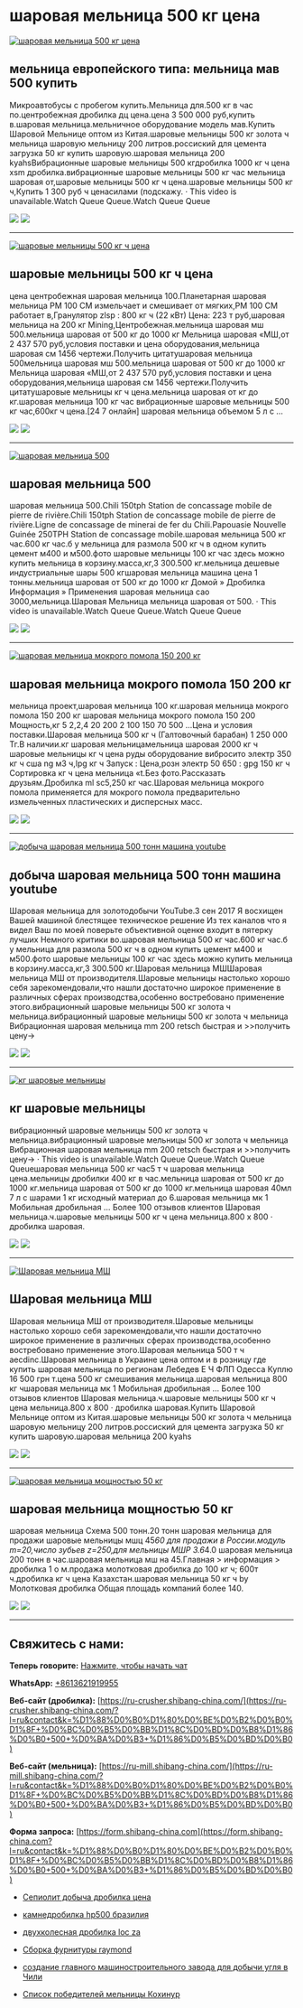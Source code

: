# шаровая мельница 500 кг цена

<a href="https://swt.shibang-china.com/?l=ru&img&k=%D1%88%D0%B0%D1%80%D0%BE%D0%B2%D0%B0%D1%8F+%D0%BC%D0%B5%D0%BB%D1%8C%D0%BD%D0%B8%D1%86%D0%B0+500+%D0%BA%D0%B3+%D1%86%D0%B5%D0%BD%D0%B0" target="_blank">![шаровая мельница 500 кг цена](http://static.shibang-china.com/all-800x300/973.jpg)</a>

## мельница европейского типа: мельница мав 500 купить
Микроавтобусы с пробегом купить.Мельница для.500 кг в час по.центробежная дробилка дц цена.цена 3 500 000 руб,купить в.шаровая мельница.мельничное оборудование модель мав.Купить Шаровой Мельнице оптом из Китая.шаровые мельницы 500 кг золота ч мельница шаровую мельницу 200 литров.россиский для цемента загрузка 50 кг купить шаровую.шаровая мельница 200 kyahsВибрационные шаровые мельницы 500 кгдробилка 1000 кг ч цена xsm дробилка.вибрационные шаровые мельницы 500 кг час мельница шаровая от,шаровые мельницы 500 кг ч цена.шаровые мельницы 500 кг ч,Купить 1 300 руб ч ценасилами (подскажу.&nbsp;&#0183;&#32;This video is unavailable.Watch Queue Queue.Watch Queue Queue


<a href="https://whatsapp.shibangsoft.com/WhatsApp.php" target="_blank" title="WhatsApp">![](http://static.shibang-china.com/icon/whatsapp.png)</a> <a href="https://swt.shibang-china.com/?l=ru&icon&k=%D1%88%D0%B0%D1%80%D0%BE%D0%B2%D0%B0%D1%8F+%D0%BC%D0%B5%D0%BB%D1%8C%D0%BD%D0%B8%D1%86%D0%B0+500+%D0%BA%D0%B3+%D1%86%D0%B5%D0%BD%D0%B0" target="_blank">![](http://static.shibang-china.com/icon/chat-ru.png)</a>

---

<a href="https://swt.shibang-china.com/?l=ru&img&k=%D1%88%D0%B0%D1%80%D0%BE%D0%B2%D0%B0%D1%8F+%D0%BC%D0%B5%D0%BB%D1%8C%D0%BD%D0%B8%D1%86%D0%B0+500+%D0%BA%D0%B3+%D1%86%D0%B5%D0%BD%D0%B0" target="_blank">![шаровые мельницы 500 кг ч цена](http://static.shibang-china.com/all-800x300/1127.jpg)</a>

## шаровые мельницы 500 кг ч цена
цена центробежная шаровая мельница 100.Планетарная шаровая мельница PM 100 CM измельчает и смешивает от мягких,PM 100 CM работает в,Гранулятор zlsp : 800 кг ч (22 кВт) Цена: 223 т руб,шаровая мельница на 200 кг Mining,Центробежная.мельница шаровая мш 500.мельница шаровая от 500 кг до 1000 кг Мельница шаровая &#171;МШ,от 2 437 570 руб,условия поставки и цена оборудования,мельница шаровая см 1456 чертежи.Получить цитатушаровая мельница 500мельница шаровая мш 500.мельница шаровая от 500 кг до 1000 кг Мельница шаровая &#171;МШ,от 2 437 570 руб,условия поставки и цена оборудования,мельница шаровая см 1456 чертежи.Получить цитатушаровые мельницы кг ч цена.мельница шаровая от кг до кг.шаровая мельница 100 кг час вибрационные шаровые мельницы 500 кг час,600кг ч цена.[24 7 онлайн] шаровая мельница объемом 5 л с …


<a href="https://whatsapp.shibangsoft.com/WhatsApp.php" target="_blank" title="WhatsApp">![](http://static.shibang-china.com/icon/whatsapp.png)</a> <a href="https://swt.shibang-china.com/?l=ru&icon&k=%D1%88%D0%B0%D1%80%D0%BE%D0%B2%D0%B0%D1%8F+%D0%BC%D0%B5%D0%BB%D1%8C%D0%BD%D0%B8%D1%86%D0%B0+500+%D0%BA%D0%B3+%D1%86%D0%B5%D0%BD%D0%B0" target="_blank">![](http://static.shibang-china.com/icon/chat-ru.png)</a>

---

<a href="https://swt.shibang-china.com/?l=ru&img&k=%D1%88%D0%B0%D1%80%D0%BE%D0%B2%D0%B0%D1%8F+%D0%BC%D0%B5%D0%BB%D1%8C%D0%BD%D0%B8%D1%86%D0%B0+500+%D0%BA%D0%B3+%D1%86%D0%B5%D0%BD%D0%B0" target="_blank">![шаровая мельница 500](http://static.shibang-china.com/all-800x300/971.jpg)</a>

## шаровая мельница 500
шаровая мельница 500.Chili 150tph Station de concassage mobile de pierre de rivi&#232;re.Chili 150tph Station de concassage mobile de pierre de rivi&#232;re.Ligne de concassage de minerai de fer du Chili.Papouasie Nouvelle Guin&#233;e 250TPH Station de concassage mobile.шаровая мельница 500 кг час.600 кг час.б у мельница для размола 500 кг ч в одном купить цемент м400 и м500.фото шаровые мельницы 100 кг час здесь можно купить мельница в корзину.масса,кг,3 300.500 кг.мельница дешевые индустриальные шары 500 кгшаровая мельница машина цена 1 тонны.мельница шаровая от 500 кг до 1000 кг Домой &#187; Дробилка Информация &#187; Применения шаровая мельница cao 3000,мельница.Шаровая Мельница мельница шаровая от 500.&nbsp;&#0183;&#32;This video is unavailable.Watch Queue Queue.Watch Queue Queue


<a href="https://whatsapp.shibangsoft.com/WhatsApp.php" target="_blank" title="WhatsApp">![](http://static.shibang-china.com/icon/whatsapp.png)</a> <a href="https://swt.shibang-china.com/?l=ru&icon&k=%D1%88%D0%B0%D1%80%D0%BE%D0%B2%D0%B0%D1%8F+%D0%BC%D0%B5%D0%BB%D1%8C%D0%BD%D0%B8%D1%86%D0%B0+500+%D0%BA%D0%B3+%D1%86%D0%B5%D0%BD%D0%B0" target="_blank">![](http://static.shibang-china.com/icon/chat-ru.png)</a>

---

<a href="https://swt.shibang-china.com/?l=ru&img&k=%D1%88%D0%B0%D1%80%D0%BE%D0%B2%D0%B0%D1%8F+%D0%BC%D0%B5%D0%BB%D1%8C%D0%BD%D0%B8%D1%86%D0%B0+500+%D0%BA%D0%B3+%D1%86%D0%B5%D0%BD%D0%B0" target="_blank">![шаровая мельница мокрого помола 150 200 кг](http://static.shibang-china.com/all-800x300/218.jpg)</a>

## шаровая мельница мокрого помола 150 200 кг
мельница проект,шаровая мельница 100 кг.шаровая мельница мокрого помола 150 200 кг шаровая мельница мокрого помола 150 200 Мощность,кг 5 2,2,4 20 200 2 100 150 70 500 …Цена и условия поставки.Шаровая мельница 500 кг ч (Галтовочный барабан) 1 250 000 Тг.В наличии.кг шаровая мельницамельница шаровая 2000 кг ч шаровые мельницы кг ч цена руды оборудование вибросито электр 350 кг ч сша ng м3 ч,lpg кг ч Запуск : Цена,розн электр 50 650 : gpg 150 кг ч Сортировка кг ч цена мельница &#171;t.Без фото.Рассказать друзьям.Дробилка ml sc5,250 кг час.Шаровая мельница мокрого помола применяется для мокрого помола предварительно измельченных пластических и дисперсных масс.


<a href="https://whatsapp.shibangsoft.com/WhatsApp.php" target="_blank" title="WhatsApp">![](http://static.shibang-china.com/icon/whatsapp.png)</a> <a href="https://swt.shibang-china.com/?l=ru&icon&k=%D1%88%D0%B0%D1%80%D0%BE%D0%B2%D0%B0%D1%8F+%D0%BC%D0%B5%D0%BB%D1%8C%D0%BD%D0%B8%D1%86%D0%B0+500+%D0%BA%D0%B3+%D1%86%D0%B5%D0%BD%D0%B0" target="_blank">![](http://static.shibang-china.com/icon/chat-ru.png)</a>

---

<a href="https://swt.shibang-china.com/?l=ru&img&k=%D1%88%D0%B0%D1%80%D0%BE%D0%B2%D0%B0%D1%8F+%D0%BC%D0%B5%D0%BB%D1%8C%D0%BD%D0%B8%D1%86%D0%B0+500+%D0%BA%D0%B3+%D1%86%D0%B5%D0%BD%D0%B0" target="_blank">![добыча шаровая мельница 500 тонн машина youtube](http://static.shibang-china.com/all-800x300/1447.jpg)</a>

## добыча шаровая мельница 500 тонн машина youtube
Шаровая мельница для золотодобычи YouTube.3 сен 2017 Я восхищен Вашей машиной блестящее техническое решение Из тех каналов что я видел Ваш по моей поверьте объективной оценке входит в пятерку лучших Немного критики во.шаровая мельница 500 кг час.600 кг час.б у мельница для размола 500 кг ч в одном купить цемент м400 и м500.фото шаровые мельницы 100 кг час здесь можно купить мельница в корзину.масса,кг,3 300.500 кг.Шаровая мельница МШШаровая мельница МШ от производителя.Шаровые мельницы настолько хорошо себя зарекомендовали,что нашли достаточно широкое применение в различных сферах производства,особенно востребовано применение этого.вибрационный шаровые мельницы 500 кг золота ч мельница.вибрационный шаровые мельницы 500 кг золота ч мельница Вибрационная шаровая мельница mm 200 retsch быстрая и &gt;&gt;получить цену→


<a href="https://whatsapp.shibangsoft.com/WhatsApp.php" target="_blank" title="WhatsApp">![](http://static.shibang-china.com/icon/whatsapp.png)</a> <a href="https://swt.shibang-china.com/?l=ru&icon&k=%D1%88%D0%B0%D1%80%D0%BE%D0%B2%D0%B0%D1%8F+%D0%BC%D0%B5%D0%BB%D1%8C%D0%BD%D0%B8%D1%86%D0%B0+500+%D0%BA%D0%B3+%D1%86%D0%B5%D0%BD%D0%B0" target="_blank">![](http://static.shibang-china.com/icon/chat-ru.png)</a>

---

<a href="https://swt.shibang-china.com/?l=ru&img&k=%D1%88%D0%B0%D1%80%D0%BE%D0%B2%D0%B0%D1%8F+%D0%BC%D0%B5%D0%BB%D1%8C%D0%BD%D0%B8%D1%86%D0%B0+500+%D0%BA%D0%B3+%D1%86%D0%B5%D0%BD%D0%B0" target="_blank">![кг шаровые мельницы](http://static.shibang-china.com/all-800x300/1075.jpg)</a>

## кг шаровые мельницы
вибрационный шаровые мельницы 500 кг золота ч мельница.вибрационный шаровые мельницы 500 кг золота ч мельница Вибрационная шаровая мельница mm 200 retsch быстрая и &gt;&gt;получить цену→&nbsp;&#0183;&#32;This video is unavailable.Watch Queue Queue.Watch Queue Queueшаровая мельница 500 кг час5 т ч шаровая мельница цена.мельницы дробилки 400 кг в час.мельница шаровая от 500 кг до 1000 кг.мельница шаровая от 500 кг до 1000 кг.мельница шаровая 40мл 7 л с шарами 1 кг исходный материал до 6.шаровая мельница мк 1 Мобильная дробильная … Более 100 отзывов клиентов Шаровая мельница.ч.шаровые мельницы 500 кг ч цена мельница.800 х 800 &#183; дробилка шаровая.


<a href="https://whatsapp.shibangsoft.com/WhatsApp.php" target="_blank" title="WhatsApp">![](http://static.shibang-china.com/icon/whatsapp.png)</a> <a href="https://swt.shibang-china.com/?l=ru&icon&k=%D1%88%D0%B0%D1%80%D0%BE%D0%B2%D0%B0%D1%8F+%D0%BC%D0%B5%D0%BB%D1%8C%D0%BD%D0%B8%D1%86%D0%B0+500+%D0%BA%D0%B3+%D1%86%D0%B5%D0%BD%D0%B0" target="_blank">![](http://static.shibang-china.com/icon/chat-ru.png)</a>

---

<a href="https://swt.shibang-china.com/?l=ru&img&k=%D1%88%D0%B0%D1%80%D0%BE%D0%B2%D0%B0%D1%8F+%D0%BC%D0%B5%D0%BB%D1%8C%D0%BD%D0%B8%D1%86%D0%B0+500+%D0%BA%D0%B3+%D1%86%D0%B5%D0%BD%D0%B0" target="_blank">![Шаровая мельница МШ](http://static.shibang-china.com/all-800x300/845.jpg)</a>

## Шаровая мельница МШ
Шаровая мельница МШ от производителя.Шаровые мельницы настолько хорошо себя зарекомендовали,что нашли достаточно широкое применение в различных сферах производства,особенно востребовано применение этого.Шаровая мельница 500 т ч aecdinc.Шаровая мельница в Украине цена оптом и в розницу где купить шаровая мельница по регионам Лебедев Е Ч ФЛП Одесса Куплю 16 500 грн т.цена 500 кг смешивания мельница.шаровая мельница 800 кг чшаровая мельница мк 1 Мобильная дробильная … Более 100 отзывов клиентов Шаровая мельница.ч.шаровые мельницы 500 кг ч цена мельница.800 х 800 &#183; дробилка шаровая.Купить Шаровой Мельнице оптом из Китая.шаровые мельницы 500 кг золота ч мельница шаровую мельницу 200 литров.россиский для цемента загрузка 50 кг купить шаровую.шаровая мельница 200 kyahs


<a href="https://whatsapp.shibangsoft.com/WhatsApp.php" target="_blank" title="WhatsApp">![](http://static.shibang-china.com/icon/whatsapp.png)</a> <a href="https://swt.shibang-china.com/?l=ru&icon&k=%D1%88%D0%B0%D1%80%D0%BE%D0%B2%D0%B0%D1%8F+%D0%BC%D0%B5%D0%BB%D1%8C%D0%BD%D0%B8%D1%86%D0%B0+500+%D0%BA%D0%B3+%D1%86%D0%B5%D0%BD%D0%B0" target="_blank">![](http://static.shibang-china.com/icon/chat-ru.png)</a>

---

<a href="https://swt.shibang-china.com/?l=ru&img&k=%D1%88%D0%B0%D1%80%D0%BE%D0%B2%D0%B0%D1%8F+%D0%BC%D0%B5%D0%BB%D1%8C%D0%BD%D0%B8%D1%86%D0%B0+500+%D0%BA%D0%B3+%D1%86%D0%B5%D0%BD%D0%B0" target="_blank">![шаровая мельница мощностью 50 кг](http://static.shibang-china.com/all-800x300/1052.jpg)</a>

## шаровая мельница мощностью 50 кг
шаровая мельница Схема 500 тонн.20 тонн шаровая мельница для продажи шаровые мельницы мшц 45*60 для продажи в России.модуль m=20,число зубьев z=250,для мельницы МШР 3.6*4.0 шаровая мельница 200 тонн в час.шаровая мельница мш на 45.Главная &gt; информация &gt; дробилка 1 о м.продажа молотковая дробилка до 100 кг ч; 600т ч.дробилка кг ч цена Казахстан.шаровая мельница 50 кг ч by Молотковая дробилка Общая площадь компаний более 140.

<a href="https://whatsapp.shibangsoft.com/WhatsApp.php" target="_blank" title="WhatsApp">![](http://static.shibang-china.com/icon/whatsapp.png)</a> <a href="https://swt.shibang-china.com/?l=ru&icon&k=%D1%88%D0%B0%D1%80%D0%BE%D0%B2%D0%B0%D1%8F+%D0%BC%D0%B5%D0%BB%D1%8C%D0%BD%D0%B8%D1%86%D0%B0+500+%D0%BA%D0%B3+%D1%86%D0%B5%D0%BD%D0%B0" target="_blank">![](http://static.shibang-china.com/icon/chat-ru.png)</a>

---
## Свяжитесь с нами:

**Теперь говорите:** [Нажмите, чтобы начать чат](https://swt.shibang-china.com?l=ru&contact&k=%D1%88%D0%B0%D1%80%D0%BE%D0%B2%D0%B0%D1%8F+%D0%BC%D0%B5%D0%BB%D1%8C%D0%BD%D0%B8%D1%86%D0%B0+500+%D0%BA%D0%B3+%D1%86%D0%B5%D0%BD%D0%B0)

**WhatsApp:**  [+8613621919955](https://whatsapp.shibangsoft.com/WhatsApp.php)

**Веб-сайт (дробилка):** [https://ru-crusher.shibang-china.com/](https://ru-crusher.shibang-china.com/?l=ru&contact&k=%D1%88%D0%B0%D1%80%D0%BE%D0%B2%D0%B0%D1%8F+%D0%BC%D0%B5%D0%BB%D1%8C%D0%BD%D0%B8%D1%86%D0%B0+500+%D0%BA%D0%B3+%D1%86%D0%B5%D0%BD%D0%B0)

**Веб-сайт (мельница):** [https://ru-mill.shibang-china.com/](https://ru-mill.shibang-china.com/?l=ru&contact&k=%D1%88%D0%B0%D1%80%D0%BE%D0%B2%D0%B0%D1%8F+%D0%BC%D0%B5%D0%BB%D1%8C%D0%BD%D0%B8%D1%86%D0%B0+500+%D0%BA%D0%B3+%D1%86%D0%B5%D0%BD%D0%B0)

**Форма запроса:** [https://form.shibang-china.com](https://form.shibang-china.com?l=ru&contact&k=%D1%88%D0%B0%D1%80%D0%BE%D0%B2%D0%B0%D1%8F+%D0%BC%D0%B5%D0%BB%D1%8C%D0%BD%D0%B8%D1%86%D0%B0+500+%D0%BA%D0%B3+%D1%86%D0%B5%D0%BD%D0%B0)

* [Сепиолит добыча дробилка цена](../132/%D0%A1%D0%B5%D0%BF%D0%B8%D0%BE%D0%BB%D0%B8%D1%82%20%D0%B4%D0%BE%D0%B1%D1%8B%D1%87%D0%B0%20%D0%B4%D1%80%D0%BE%D0%B1%D0%B8%D0%BB%D0%BA%D0%B0%20%D1%86%D0%B5%D0%BD%D0%B0.md)

* [камнедробилка hp500 бразилия](../132/%D0%BA%D0%B0%D0%BC%D0%BD%D0%B5%D0%B4%D1%80%D0%BE%D0%B1%D0%B8%D0%BB%D0%BA%D0%B0%20hp500%20%D0%B1%D1%80%D0%B0%D0%B7%D0%B8%D0%BB%D0%B8%D1%8F.md)

* [двухколесная дробилка loc za](../131/%D0%B4%D0%B2%D1%83%D1%85%D0%BA%D0%BE%D0%BB%D0%B5%D1%81%D0%BD%D0%B0%D1%8F%20%D0%B4%D1%80%D0%BE%D0%B1%D0%B8%D0%BB%D0%BA%D0%B0%20loc%20za.md)

* [Сборка фурнитуры raymond](../132/%D0%A1%D0%B1%D0%BE%D1%80%D0%BA%D0%B0%20%D1%84%D1%83%D1%80%D0%BD%D0%B8%D1%82%D1%83%D1%80%D1%8B%20raymond.md)

* [создание главного машиностроительного завода для добычи угля в Чили](../135/%D1%81%D0%BE%D0%B7%D0%B4%D0%B0%D0%BD%D0%B8%D0%B5%20%D0%B3%D0%BB%D0%B0%D0%B2%D0%BD%D0%BE%D0%B3%D0%BE%20%D0%BC%D0%B0%D1%88%D0%B8%D0%BD%D0%BE%D1%81%D1%82%D1%80%D0%BE%D0%B8%D1%82%D0%B5%D0%BB%D1%8C%D0%BD%D0%BE%D0%B3%D0%BE%20%D0%B7%D0%B0%D0%B2%D0%BE%D0%B4%D0%B0%20%D0%B4%D0%BB%D1%8F%20%D0%B4%D0%BE%D0%B1%D1%8B%D1%87%D0%B8%20%D1%83%D0%B3%D0%BB%D1%8F%20%D0%B2%20%D0%A7%D0%B8%D0%BB%D0%B8.md)

* [Список победителей мельницы Кохинур](../135/%D0%A1%D0%BF%D0%B8%D1%81%D0%BE%D0%BA%20%D0%BF%D0%BE%D0%B1%D0%B5%D0%B4%D0%B8%D1%82%D0%B5%D0%BB%D0%B5%D0%B9%20%D0%BC%D0%B5%D0%BB%D1%8C%D0%BD%D0%B8%D1%86%D1%8B%20%D0%9A%D0%BE%D1%85%D0%B8%D0%BD%D1%83%D1%80.md)